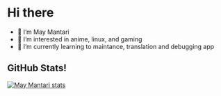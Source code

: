 # Hi there

- 👋 I’m May Mantari
- 👀 I’m interested in anime, linux, and gaming
- 🌱 I’m currently learning to maintance, translation and debugging app
<!---
- 💞️ I’m looking to collaborate on ...
- 📫 How to reach me ...


mantarimay/mantarimay is a ✨ special ✨ repository because its `README.md` (this file) appears on your GitHub profile.
You can click the Preview link to take a look at your changes.
--->

## GitHub Stats!
[![May Mantari stats](https://github-readme-stats.vercel.app/api?username=mantarimay&show_icons=true&theme=react&include_all_commits=true)](https://github.com/mantarimay)
